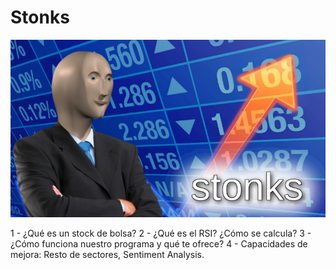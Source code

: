 # Stonks

![](/Stonks.jpg)

1 - ¿Qué es un stock de bolsa?
2 - ¿Qué es el RSI? ¿Cómo se calcula?
3 - ¿Cómo funciona nuestro programa y qué te ofrece?
4 - Capacidades de mejora: Resto de sectores, Sentiment Analysis.

